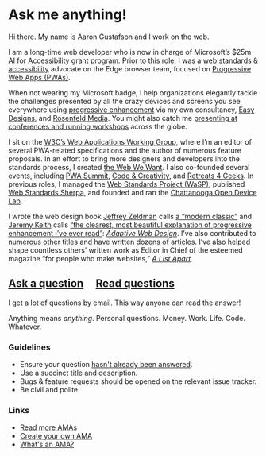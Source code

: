# Ask me anything!

Hi there. My name is Aaron Gustafson and I work on the web.

I am a long-time web developer who is now in charge of Microsoft’s $25m AI for Accessibility grant program. Prior to this role, I was a [web standards](/tags/web-standards/) & [accessibility](/tags/accessibility/) advocate on the Edge browser team, focused on [Progressive Web Apps (PWAs)](/tags/progressive-web-apps/).

When not wearing my Microsoft badge, I help organizations elegantly tackle the challenges presented by all the crazy devices and screens you see everywhere using [progressive enhancement](/tags/progressive-enhancement/) via my own consultancy, [Easy Designs](http://easy-designs.net), and [Rosenfeld Media](https://rosenfeldmedia.com/training/). You might also catch me  [presenting at conferences and running workshops](/speaking-engagements/) across the globe.

I sit on the [<abbr title="World Wide Web Consortium">W3C</abbr>’s Web Applications Working Group](https://www.w3.org/groups/wg/webapps), where I’m an editor of several PWA-related specifications and the author of numerous feature proposals. In an effort to bring more designers and developers into the standards process, I created [the Web We Want](https://webwewant.fyi). I also co-founded several events, including [PWA Summit](https://pwasummit.org), [Code & Creativity](http://codeandcreativity.com), and [Retreats 4 Geeks](http://retreats4geeks.com). In previous roles, I managed the [Web Standards Project (WaSP)](http://webstandards.org), published [Web Standards Sherpa](http://webstandardssherpa.com), and founded and ran the [Chattanooga Open Device Lab](http://chadevicelab.org).

I wrote the web design book [Jeffrey Zeldman](http://zeldman.com) calls [a “modern classic”](https://alistapart.com/column/doctor-is-in) and [Jeremy Keith](http://adactio.com) calls [“the clearest, most beautiful explanation of progressive enhancement I’ve ever read”](https://adaptivewebdesign.info#adaptive-web-design-preview): [<cite>Adaptive Web Design</cite>](https://adaptivewebdesign.info). I’ve also contributed to [numerous other titles](/publications/#books) and have written [dozens of articles](/publications/#articles). I’ve also helped shape countless others’ written work as Editor in Chief of the esteemed magazine “for people who make websites,” [<cite>A List Apart</cite>](http://alistapart.com).

## [Ask a question](../../issues/new) &nbsp;&nbsp;&nbsp; [Read questions](../../issues?utf8=%E2%9C%93&q=is%3Aissue%20is%3Aclosed%20sort%3Aupdated-desc%20-label%3Ahidden)

I get a lot of questions by email. This way anyone can read the answer!

Anything means *anything*. Personal questions. Money. Work. Life. Code. Whatever.

### Guidelines

- Ensure your question [hasn't already been answered](../../issues?utf8=%E2%9C%93&q=is%3Aissue%20is%3Aclosed%20sort%3Aupdated-desc%20-label%3Ahidden).
- Use a succinct title and description.
- Bugs & feature requests should be opened on the relevant issue tracker.
- Be civil and polite.

### Links

- [Read more AMAs](https://github.com/sindresorhus/amas)
- [Create your own AMA](https://github.com/sindresorhus/amas/blob/main/create-ama.md)
- [What's an AMA?](https://en.wikipedia.org/wiki//r/IAmA)
